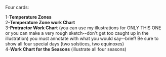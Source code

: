 Four cards:  
  
1-**Temperature Zones**  
2-**Temperature Zone work Chart**  
3-**Protractor Work Chart** (you can use my illustrations for ONLY THIS ONE or you can make a very rough sketch--don't get too caught up in the illustration) you must annotate with what you would say--brief! Be sure to show all four special days (two solstices, two equinoxes)  
4-**Work Chart for the Seasons** (illustrate all four seasons)